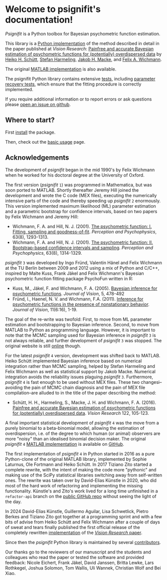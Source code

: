 # Welcome to psignifit\'s documentation!

*Psignifit* is a Python toolbox for Bayesian psychometric function estimation.

This library is a [Python implementation](https://github.com/wichmann-lab/python-psignifit) of the method described in
detail in the paper published at *Vision Research*:
[Painfree and accurate Bayesian estimation of psychometric functions for (potentially) overdispersed data](http://www.sciencedirect.com/science/article/pii/S0042698916000390)
by [Heiko H. Schütt](http://www.nip.uni-tuebingen.de/people/members.html),
[Stefan Harmeling](http://www.cs.hhu.de/lehrstuehle-und-arbeitsgruppen/computer-vision-computer-graphics-and-pattern-recognition/unser-team/team/harmeling.html),
[Jakob H. Macke](http://www.mackelab.org/people/),
and [Felix A. Wichmann](http://www.nip.uni-tuebingen.de/people/members.html).

The original [MATLAB implementation](https://github.com/wichmann-lab/psignifit/wiki) is also available. 

The psignifit Python library contains extensive [tests](https://github.com/wichmann-lab/python-psignifit/tree/main/tests), 
including [parameter recovery tests](https://github.com/wichmann-lab/python-psignifit/blob/main/tests/test_param_recovery.py),
which ensure that the fitting procedure is correctly implemented.

If you require additional information or to report errors or ask questions
please [open an issue on github](https://github.com/wichmann-lab/python-psignifit/issues).

## Where to start?

First [install](install_guide) the package. 

Then, check out the [basic usage](basic-usage) page.

## Acknowledgements
The development of *psignifit* began in the mid 1990's by Felix Wichmann when
he worked for his doctoral degree at the University of Oxford.

The first version (*psignifit* `1`) was programmed in Mathematica, but was soon ported
to MATLAB. Shortly thereafter Jeremy Hill joined the development and wrote
the C code (MEX files), executing the numerically intensive parts of the code
and thereby speeding up *psignifit* `2` enormously. This version implemented
maximum likelihood (ML) parameter estimation and a parametric bootstrap for
confidence intervals, based on two papers by Felix Wichmann and Jeremy Hill:

  - Wichmann, F. A. and Hill, N. J. (2001). [The psychometric function: I. Fitting, sampling and goodness-of-fit](https://link.springer.com/article/10.3758/BF03194544). *Perception and Psychophysics*, 63(8), 1293-1313.
  - Wichmann, F. A. and Hill, N. J. (2001). [The psychometric function: II. Bootstrap-based confidence intervals and sampling](https://link.springer.com/article/10.3758/BF03194545). *Perception and Psychophysics*, 63(8), 1314-1329.

*psignifit* `3` was developed by Ingo Fründ, Valentin Hänel and Felix Wichmann at the
TU Berlin between 2009 and 2012 using a mix of Python and C/C++, inspired by Malte Kuss, Frank Jäkel and
Felix Wichmann's Bayesian psychometric function fitting package PsychoFun written in R:

  - Kuss, M., Jäkel, F. and Wichmann, F. A. (2005). [Bayesian inference for psychometric functions](http://jov.arvojournals.org/article.aspx?articleid=2192844). *Journal of Vision*, 5, 478-492
  - Fründ, I., Haenel, N. V. and Wichmann, F.A. (2011). [Inference for psychometric functions in the presence of nonstationary behavior](http://jov.arvojournals.org/article.aspx?articleid=2121082). *Journal of Vision*, 11(6:16), 1-19.

The goal of the re-write was twofold: First, to move from ML parameter
estimation and bootstrapping to Bayesian inference. Second, to move from MATLAB
to Python as programming language. However, it is important to note that the
MCMC sampling used for Bayesian inference in *psignifit* `3` is not always reliable,
and further development of *psignifit* `3` was stopped. The original website is still
[online](https://psignifit.sourceforge.net/) though.


For the latest *psignifit* `4` version, development was shifted back to MATLAB.
Heiko Schütt implemented Bayesian inference based on numerical integration rather than MCMC
sampling, helped by Stefan Harmeling and Felix Wichmann as well as statistical
support by Jakob Macke. Numerical integration avoids the reliability issues
plaguing *psignifit* `3`. Furthermore, *psignifit* `4` is fast enough to be used without
MEX files. These two changesi–avoiding the pain of MCMC chain diagnosis and
the pain of MEX file compilation–are alluded to in the title of the paper
describing the method:

- Schütt, H. H., Harmeling, S., Macke, J. H. and Wichmann, F. A. (2016). [Painfree and accurate Bayesian estimation of psychometric functions for (potentially) overdispersed data](http://www.sciencedirect.com/science/article/pii/S0042698916000390). *Vision Research* 122, 105-123.

A final important statistical development of *psignifit* `4` was the move from
a purely binomial to a beta-binomial model, allowing the estimation of 
overdispersion, i.e. of the degree to which human (or animal) observers are more "noisy"
than an idealised binomial decision maker. The original *psignifit* `4` [MATLAB implementation](https://github.com/wichmann-lab/psignifit)
is available on [GitHub](https://github.com/wichmann-lab/psignifit).

The first implementation of *psignifit* `4` in Python started in 2016 as a pure
Python-clone of the original MATLAB library, implemented by Sophie Laturnus, Ole Fortmann
and Heiko Schütt. In 2017 Tiziano Zito started a complete rewrite, with the intent
of making the code more "pythonic" and making use of the SciPy statistical libraries switching
away from self-written ones. The rewrite was taken over by David-Elias Künstle in 2020, who
did most of the hard work of refactoring and implementing the missing functionality. Künstle's
and Zito's work lived for a long time unfinished in a `refactor-api` branch on the
[public GitHub repo](https://github.com/wichmann-lab/python-psignifit) without seeing the light
of the day.

In 2024 David-Elias Künstle, Guillermo Aguilar, Lisa Schwetlick, Pietro Berkes
and Tiziano Zito got together at a programming sprint and with a few bits of advise from Heiko
Schütt and Felix Wichmann after a couple of days of sweat and tears finally published the first
official release of the completely rewritten [implementation](https://github.com/wichmann-lab/python-psignifit/releases/tag/v4.1)
of the [*Vision Research* paper](http://www.sciencedirect.com/science/article/pii/S0042698916000390).

Since then the *psignifit* Python library is maintained by several [contributors](https://github.com/wichmann-lab/python-psignifit/blob/main/CONTRIBUTORS). 

Our thanks go to the reviewers of our manuscript and the
students and colleagues who read the paper or tested the software and
provided feedback: Nicole Eichert, Frank Jäkel, David Janssen, Britta
Lewke, Lars Rothkegel, Joshua Solomon, Tom Wallis, Uli Wannek, Christian
Wolf and Bei Xiao.
